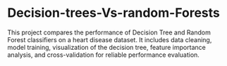 # Decision-trees-Vs-random-Forests
This project compares the performance of Decision Tree and Random Forest classifiers on a heart disease dataset. It includes data cleaning, model training, visualization of the decision tree, feature importance analysis, and cross-validation for reliable performance evaluation.
